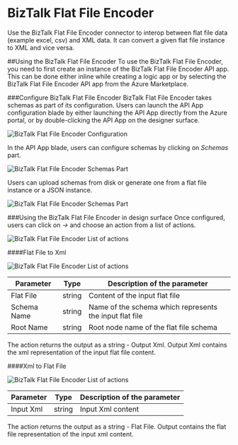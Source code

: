 <properties 
   pageTitle="BizTalk Flat File Encoder" 
   description="BizTalk Flat File Encoder" 
   services="app-service\logic" 
   documentationCenter=".net,nodejs,java" 
   authors="rajram" 
   manager="dwrede" 
   editor=""/>

<tags
   ms.service="app-service-logic"
   ms.devlang="multiple"
   ms.topic="article"
   ms.tgt_pltfrm="na"
   ms.workload="integration" 
   ms.date="10/01/2015"
   ms.author="rajram"/>

# BizTalk Flat File Encoder

Use the BizTalk Flat File Encoder connector to interop between flat file data (example excel, csv) and XML data. It can convert a given flat file instance to XML and vice versa.

##Using the BizTalk Flat File Encoder
To use the BizTalk Flat File Encoder, you need to first create an instance of the BizTalk Flat File Encoder API app. This can be done either inline while creating a logic app or by selecting the BizTalk Flat File Encoder API app from the Azure Marketplace.

###Configure BizTalk Flat File Encoder
BizTalk Flat File Encoder takes schemas as part of its configuration. Users can launch the API App configuration blade by either launching the API App directly from the Azure portal, or by double-clicking the API App on the designer surface.

![BizTalk Flat File Encoder Configuration][1]

In the API App blade, users can configure schemas by clicking on *Schemas* part.

![BizTalk Flat File Encoder Schemas Part][2]

Users can upload schemas from disk or generate one from a flat file instance or a JSON instance.

![BizTalk Flat File Encoder Schemas Part][3]


###Using the BizTalk Flat File Encoder in design surface
Once configured, users can click on *->* and choose an action from a list of actions.

![BizTalk Flat File Encoder List of actions][4]

####Flat File to Xml

![BizTalk Flat File Encoder List of actions][5]

Parameter|Type|Description of the parameter
---|---|---
Flat File|string|Content of the input flat file
Schema Name|string|Name of the schema which represents the input flat file
Root Name|string|Root node name of the flat file schema


The action returns the output as a string - Output Xml. Output Xml contains the xml representation of the input flat file content.

####Xml to Flat File

![BizTalk Flat File Encoder List of actions][6]

Parameter|Type|Description of the parameter
---|---|---
Input Xml|string|Input Xml content

The action returns the output as a string - Flat File. Output contains the flat file representation of the input xml content.

<!-- References -->
[1]: ./media/app-service-logic-flatfile-encoder/FlatFileEncoder.ClickToConfigure.PNG
[2]: ./media/app-service-logic-flatfile-encoder/FlatFileEncoder.SchemasPart.PNG
[3]: ./media/app-service-logic-flatfile-encoder/FlatFileEncoder.SchemaUpload.PNG
[4]: ./media/app-service-logic-flatfile-encoder/FlatFileEncoder.ListOfActions.PNG
[5]: ./media/app-service-logic-flatfile-encoder/FlatFileEncoder.FlatFileToXml.PNG
[6]: ./media/app-service-logic-flatfile-encoder/FlatFileEncoder.XmlToFlatFile.PNG
 
